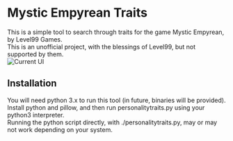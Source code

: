 # **Mystic Empyrean Traits**
This is a simple tool to search through traits for the game Mystic Empyrean, by Level99 Games.<br>
This is an unofficial project, with the blessings of Level99, but not supported by them.<br>
![Current UI](http://i.imgur.com/h85e6QQ.png?1 "A screenshot of the current UI")
## Installation
You will need python 3.x to run this tool (in future, binaries will be provided). Install python and pillow, and then run personalitytraits.py using your python3 interpreter.<br>
Running the python script directly, with ./personalitytraits.py, may or may not work depending on your system.